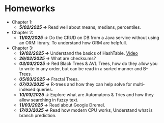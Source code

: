 # Homeworks

- Chapter 1:
  - **_5/02/2025 &rarr;_** Read well about means, medians, percentiles.
- Chapter 2:
  - **_11/02/2025 &rarr;_** Do the CRUD on DB from a Java service without using an ORM library. To understand how ORM are helpfull.
- Chapter 3:
  - **_19/02/2025 &rarr;_** Understand the basics of HashTable. [Video](https://www.youtube.com/watch?v=jjW8w8ED3Ns)
  - **_26/02/2025 &rarr;_** What are checksums?
  - **_03/03/2025 &rarr;_** Red Black Trees & AVL Trees, how do they allow you to write in any order, but can be read in a sorted manner and B-Trees.
  - **_05/03/2025 &rarr;_** Fractal Trees.
  - **_07/03/2025 &rarr;_** R-trees and how they can help solve for multi-indexed queries.
  - **_10/03/2025 &rarr;_** Explore what are Automatons & Tries and how they allow searching in fuzzy text.
  - **_11/03/2025 &rarr;_** Read about Google Dremel.
  - **_17/03/2025 &rarr;_** Read how modern CPU works, Understand what is branch prediction.
